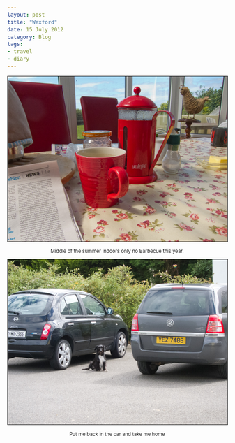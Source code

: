 ```yaml
---
layout: post
title: "Wexford"
date: 15 July 2012
category: Blog
tags:
- travel
- diary
---
```


<div style="width:image width px; font-size:80%; text-align:center;" align="center"><img src="/images/2012/Wexford-2012/IMG_1356.jpg " width="600px" border="1"/><p>Middle of the summer indoors only no Barbecue this year. </p></div>


<div style="width:image width px; font-size:80%; text-align:center;" align="center"><img src="/images/2012/Wexford-2012/IMG_1360.jpg " width="600px" border="1"/><p>Put me back in the car and take me home </p></div>


